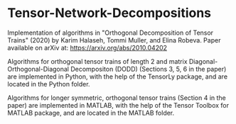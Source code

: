 # Tensor-Network-Decompositions
Implementation of algorithms in "Orthogonal Decomposition of Tensor Trains" (2020) by Karim Halaseh, Tommi Muller, and Elina Robeva. Paper available on arXiv at: https://arxiv.org/abs/2010.04202

Algorithms for orthogonal tensor trains of length 2 and matrix Diagonal-Orthogonal-Diagonal Decompositon (DODD) 
(Sections 3, 5, 6 in the paper) are implemented in Python, with the help of the TensorLy package, and are located in the Python folder.

Algorithms for longer symmetric, orthogonal tensor trains (Section 4 in the paper) are implemented in MATLAB, with the help of the Tensor Toolbox for MATLAB package, and are located in the MATLAB folder.
